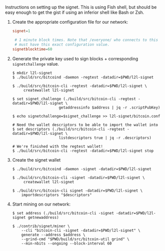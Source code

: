 Instructions on setting up the signet. This is using Fish shell, but should be
easy enough to get the gist if using an inferior shell like Bash or Zsh.

1.  Create the appropriate configuration file for our network:

    ```conf
    signet=1

     # 1 minute block times. Note that /everyone/ who connects to this signet
     # must have this exact configuration value.
    signetblocktime=60

    ```

1.  Generate the private key used to sign blocks + corresponding
    `signetchallenge` value.

    ```fish
    $ mkdir l2l-signet
    $ ./build/src/bitcoind -daemon -regtest -datadir=$PWD/l2l-signet

    $ ./build/src/bitcoin-cli -regtest -datadir=$PWD/l2l-signet \
         createwallet l2l-signet

    $ set signet_challenge (./build/src/bitcoin-cli -regtest -datadir=$PWD/l2l-signet \
                         getaddressinfo $address | jq -r .scriptPubKey)

    $ echo signetchallenge=$signet_challenge >> l2l-signet/bitcoin.conf

    # Need the wallet descriptors to be able to import the wallet into
    $ set descriptors (./build/src/bitcoin-cli -regtest -datadir=$PWD/l2l-signet \
                         listdescriptors true | jq -r .descriptors)

    # We're finished with the regtest wallet!
    $ ./build/src/bitcoin-cli -regtest -datadir=$PWD/l2l-signet stop
    ```

1.  Create the signet wallet

    ```fish
    $ ./build/src/bitcoind -daemon -signet -datadir=$PWD/l2l-signet

    $ ./build/src/bitcoin-cli -signet -datadir=$PWD/l2l-signet \
         createwallet l2l-signet

    $ ./build/src/bitcoin-cli signet -datadir=$PWD/l2l-signet \
        importdescriptors "$descriptors"

    ```

1.  Start mining on our network:

    ```fish
    $ set address (./build/src/bitcoin-cli -signet -datadir=$PWD/l2l-signet getnewaddress)

    $ ./contrib/signet/miner \
        --cli "bitcoin-cli -signet -datadir=$PWD/l2l-signet" \
        generate --address $address \
        --grind-cmd "$PWD/build/src/bitcoin-util grind" \
        --min-nbits --ongoing --block-interval 60
    ```

```

```

```

```
